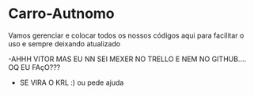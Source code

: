 # Carro-Autnomo
Vamos gerenciar e colocar todos os nossos códigos aqui para facilitar o uso e sempre deixando atualizado

-AHHH VITOR MAS EU NN SEI MEXER NO TRELLO E NEM NO GITHUB.... OQ EU FAçO???

- SE VIRA O KRL :) ou pede ajuda
